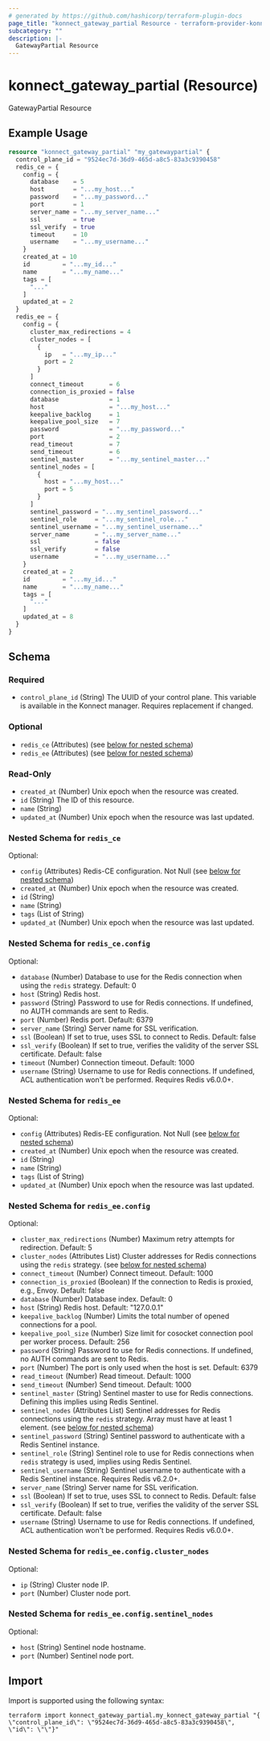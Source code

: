```yaml
---
# generated by https://github.com/hashicorp/terraform-plugin-docs
page_title: "konnect_gateway_partial Resource - terraform-provider-konnect"
subcategory: ""
description: |-
  GatewayPartial Resource
---
```


# konnect_gateway_partial (Resource)

GatewayPartial Resource

## Example Usage

```terraform
resource "konnect_gateway_partial" "my_gatewaypartial" {
  control_plane_id = "9524ec7d-36d9-465d-a8c5-83a3c9390458"
  redis_ce = {
    config = {
      database    = 5
      host        = "...my_host..."
      password    = "...my_password..."
      port        = 1
      server_name = "...my_server_name..."
      ssl         = true
      ssl_verify  = true
      timeout     = 10
      username    = "...my_username..."
    }
    created_at = 10
    id         = "...my_id..."
    name       = "...my_name..."
    tags = [
      "..."
    ]
    updated_at = 2
  }
  redis_ee = {
    config = {
      cluster_max_redirections = 4
      cluster_nodes = [
        {
          ip   = "...my_ip..."
          port = 2
        }
      ]
      connect_timeout       = 6
      connection_is_proxied = false
      database              = 1
      host                  = "...my_host..."
      keepalive_backlog     = 1
      keepalive_pool_size   = 7
      password              = "...my_password..."
      port                  = 2
      read_timeout          = 7
      send_timeout          = 6
      sentinel_master       = "...my_sentinel_master..."
      sentinel_nodes = [
        {
          host = "...my_host..."
          port = 5
        }
      ]
      sentinel_password = "...my_sentinel_password..."
      sentinel_role     = "...my_sentinel_role..."
      sentinel_username = "...my_sentinel_username..."
      server_name       = "...my_server_name..."
      ssl               = false
      ssl_verify        = false
      username          = "...my_username..."
    }
    created_at = 2
    id         = "...my_id..."
    name       = "...my_name..."
    tags = [
      "..."
    ]
    updated_at = 8
  }
}
```

<!-- schema generated by tfplugindocs -->
## Schema

### Required

- `control_plane_id` (String) The UUID of your control plane. This variable is available in the Konnect manager. Requires replacement if changed.

### Optional

- `redis_ce` (Attributes) (see [below for nested schema](#nestedatt--redis_ce))
- `redis_ee` (Attributes) (see [below for nested schema](#nestedatt--redis_ee))

### Read-Only

- `created_at` (Number) Unix epoch when the resource was created.
- `id` (String) The ID of this resource.
- `name` (String)
- `updated_at` (Number) Unix epoch when the resource was last updated.

<a id="nestedatt--redis_ce"></a>
### Nested Schema for `redis_ce`

Optional:

- `config` (Attributes) Redis-CE configuration. Not Null (see [below for nested schema](#nestedatt--redis_ce--config))
- `created_at` (Number) Unix epoch when the resource was created.
- `id` (String)
- `name` (String)
- `tags` (List of String)
- `updated_at` (Number) Unix epoch when the resource was last updated.

<a id="nestedatt--redis_ce--config"></a>
### Nested Schema for `redis_ce.config`

Optional:

- `database` (Number) Database to use for the Redis connection when using the `redis` strategy. Default: 0
- `host` (String) Redis host.
- `password` (String) Password to use for Redis connections. If undefined, no AUTH commands are sent to Redis.
- `port` (Number) Redis port. Default: 6379
- `server_name` (String) Server name for SSL verification.
- `ssl` (Boolean) If set to true, uses SSL to connect to Redis. Default: false
- `ssl_verify` (Boolean) If set to true, verifies the validity of the server SSL certificate. Default: false
- `timeout` (Number) Connection timeout. Default: 1000
- `username` (String) Username to use for Redis connections. If undefined, ACL authentication won't be performed. Requires Redis v6.0.0+.



<a id="nestedatt--redis_ee"></a>
### Nested Schema for `redis_ee`

Optional:

- `config` (Attributes) Redis-EE configuration. Not Null (see [below for nested schema](#nestedatt--redis_ee--config))
- `created_at` (Number) Unix epoch when the resource was created.
- `id` (String)
- `name` (String)
- `tags` (List of String)
- `updated_at` (Number) Unix epoch when the resource was last updated.

<a id="nestedatt--redis_ee--config"></a>
### Nested Schema for `redis_ee.config`

Optional:

- `cluster_max_redirections` (Number) Maximum retry attempts for redirection. Default: 5
- `cluster_nodes` (Attributes List) Cluster addresses for Redis connections using the `redis` strategy. (see [below for nested schema](#nestedatt--redis_ee--config--cluster_nodes))
- `connect_timeout` (Number) Connect timeout. Default: 1000
- `connection_is_proxied` (Boolean) If the connection to Redis is proxied, e.g., Envoy. Default: false
- `database` (Number) Database index. Default: 0
- `host` (String) Redis host. Default: "127.0.0.1"
- `keepalive_backlog` (Number) Limits the total number of opened connections for a pool.
- `keepalive_pool_size` (Number) Size limit for cosocket connection pool per worker process. Default: 256
- `password` (String) Password to use for Redis connections. If undefined, no AUTH commands are sent to Redis.
- `port` (Number) The port is only used when the host is set. Default: 6379
- `read_timeout` (Number) Read timeout. Default: 1000
- `send_timeout` (Number) Send timeout. Default: 1000
- `sentinel_master` (String) Sentinel master to use for Redis connections. Defining this implies using Redis Sentinel.
- `sentinel_nodes` (Attributes List) Sentinel addresses for Redis connections using the `redis` strategy. Array must have at least 1 element. (see [below for nested schema](#nestedatt--redis_ee--config--sentinel_nodes))
- `sentinel_password` (String) Sentinel password to authenticate with a Redis Sentinel instance.
- `sentinel_role` (String) Sentinel role to use for Redis connections when `redis` strategy is used, implies using Redis Sentinel.
- `sentinel_username` (String) Sentinel username to authenticate with a Redis Sentinel instance. Requires Redis v6.2.0+.
- `server_name` (String) Server name for SSL verification.
- `ssl` (Boolean) If set to true, uses SSL to connect to Redis. Default: false
- `ssl_verify` (Boolean) If set to true, verifies the validity of the server SSL certificate. Default: false
- `username` (String) Username to use for Redis connections. If undefined, ACL authentication won't be performed. Requires Redis v6.0.0+.

<a id="nestedatt--redis_ee--config--cluster_nodes"></a>
### Nested Schema for `redis_ee.config.cluster_nodes`

Optional:

- `ip` (String) Cluster node IP.
- `port` (Number) Cluster node port.


<a id="nestedatt--redis_ee--config--sentinel_nodes"></a>
### Nested Schema for `redis_ee.config.sentinel_nodes`

Optional:

- `host` (String) Sentinel node hostname.
- `port` (Number) Sentinel node port.

## Import

Import is supported using the following syntax:

```shell
terraform import konnect_gateway_partial.my_konnect_gateway_partial "{ \"control_plane_id\": \"9524ec7d-36d9-465d-a8c5-83a3c9390458\",  \"id\": \"\"}"
```
